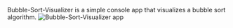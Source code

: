 Bubble-Sort-Visualizer is a simple console app that visualizes a bubble sort algorithm.
![Bubble-Sort-Visualizer app](https://github.com/MangoDevx/Bubble-Sort-Visualizer/blob/master/BubbleSort.png)
